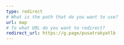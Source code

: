 ```yaml
---
type: redirect
# What is the path that do you want to use?
url: map
# To what URL do you want to redirect?
redirect_url: https://g.page/pusatrakyatlb
---
```

